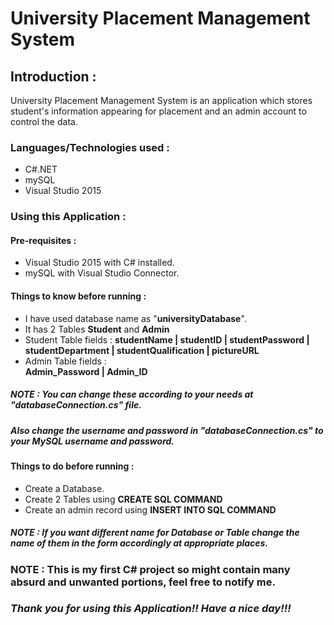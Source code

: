 # University Placement Management System

## Introduction :
University Placement Management System is an application which stores student's information appearing for placement and an admin account to 
control the data.


### Languages/Technologies used : 
- C#.NET
- mySQL
- Visual Studio 2015

### Using this Application : 

#### Pre-requisites : 
- Visual Studio 2015 with C# installed. 
- mySQL with Visual Studio Connector.

#### Things to know before running : 
- I have used database name as "**universityDatabase**".
- It has 2 Tables **Student** and **Admin**
- Student Table fields : 
**studentName | studentID | studentPassword | studentDepartment | studentQualification | pictureURL**
- Admin Table fields :  
**Admin_Password | Admin_ID**

##### NOTE : You can change these according to your needs at **"databaseConnection.cs"** file.
##### Also change the username and password in **"databaseConnection.cs"** to your MySQL username and password.

#### Things to do before running :

- Create a Database.
- Create 2 Tables using **CREATE SQL COMMAND**
- Create an admin record using **INSERT INTO SQL COMMAND**

##### **NOTE : If you want different name for Database or Table change the name of them in the form accordingly at appropriate places.**

### **NOTE : This is my first C# project so might contain many absurd and unwanted portions, feel free to notify me.**
### *Thank you for using this Application!! Have a nice day!!!*


